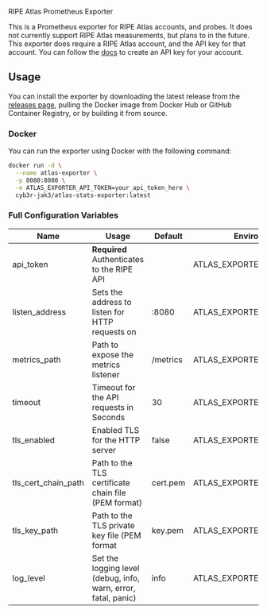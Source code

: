 RIPE Atlas Prometheus Exporter

This is a Prometheus exporter for RIPE Atlas accounts, and probes. It does not currently support RIPE Atlas measurements, but plans to in the future. This exporter does require a RIPE Atlas account, and the API key for that account. You can follow the [docs](https://atlas.ripe.net/docs/howtos/keys) to create an API key for your account.


## Usage

You can install the exporter by downloading the latest release from the [releases page](https://github.com/Cyb3r-Jak3/atlas-stats-exporter/releases/latest), pulling the Docker image from Docker Hub or GitHub Container Registry, or by building it from source.

### Docker
You can run the exporter using Docker with the following command:

```bash
docker run -d \
  --name atlas-exporter \
  -p 8080:8080 \
  -e ATLAS_EXPORTER_API_TOKEN=your_api_token_here \
  cyb3r-jak3/atlas-stats-exporter:latest
```


### Full Configuration Variables

| Name                | Usage                                                          | Default  | Environment Variable               |
|---------------------|----------------------------------------------------------------|----------|------------------------------------|
| api_token           | **Required** Authenticates to the RIPE API                     |          | ATLAS_EXPORTER_API_TOKEN           |
| listen_address      | Sets the address to listen for HTTP requests on                | :8080    | ATLAS_EXPORTER_LISTEN_ADDRESS      |
| metrics_path        | Path to expose the metrics listener                            | /metrics | ATLAS_EXPORTER_METRICS_PATH        |
| timeout             | Timeout for the API requests in Seconds                        | 30       | ATLAS_EXPORTER_TIMEOUT             |
| tls_enabled         | Enabled TLS for the HTTP server                                | false    | ATLAS_EXPORTER_TLS_ENABLED         |
| tls_cert_chain_path | Path to the TLS certificate chain file (PEM format)            | cert.pem | ATLAS_EXPORTER_TLS_CERT_CHAIN_PATH |
| tls_key_path        | Path to the TLS private key file (PEM format                   | key.pem  | ATLAS_EXPORTER_TLS_KEY_PATH        |
| log_level           | Set the logging level (debug, info, warn, error, fatal, panic) | info     | ATLAS_EXPORTER_LOG_LEVEL           |
